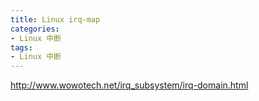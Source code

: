 ```yaml
---
title: Linux irq-map
categories: 
- Linux 中断
tags:
- Linux 中断
---
```



http://www.wowotech.net/irq_subsystem/irq-domain.html
